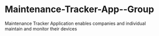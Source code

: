 # Maintenance-Tracker-App--Group
Maintenance Tracker Application enables companies and individual maintain and monitor their devices
